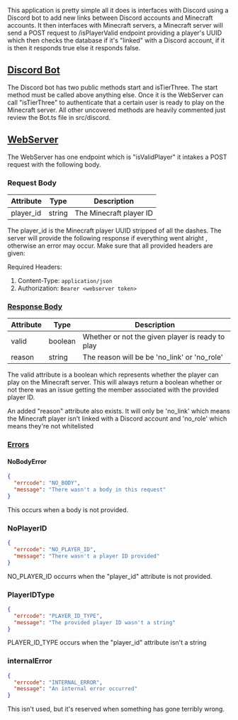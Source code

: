 This application is pretty simple all it does is interfaces with Discord
using a Discord bot to add new links between Discord accounts and Minecraft
accounts. It then interfaces with Minecraft servers, a Minecraft server will
send a POST request to /isPlayerValid endpoint providing a player's UUID
which then checks the database if it's "linked" with a Discord account, if
it is then it responds true else it responds false.

## [Discord Bot](./src/discord/Bot.ts)
The Discord bot has two public methods start and isTierThree. The start
method must be called above anything else. Once it is the WebServer can call 
"isTierThree" to authenticate that a certain user is ready to play on the
Minecraft server. All other uncovered methods are heavily commented just
review the Bot.ts file in src/discord.

## [WebServer](./src/webserver/WebServer.ts)
The WebServer has one endpoint which is "isValidPlayer" it intakes a POST
request with the following body. 

### Request Body
| Attribute | Type   | Description             |
|-----------|--------|-------------------------|
| player_id | string | The Minecraft player ID |

The player_id is the Minecraft player UUID stripped of all the dashes. The
server will provide the following response if everything went alright
, otherwise an error may occur. Make sure that all provided headers are given:

Required Headers:
 1. Content-Type: `application/json`
 2. Authorization: `Bearer <webserver token>` 

### [Response Body](./src/webserver/responses.ts)
| Attribute | Type    | Description                                      |
|-----------|---------|--------------------------------------------------|
| valid     | boolean | Whether or not the given player is ready to play |
| reason    | string  | The reason will be be 'no_link' or 'no_role'     |


The valid attribute is a boolean which represents whether the player can
play on the Minecraft server. This will always return a boolean whether or
not there was an issue getting the member associated with the provided
player ID.

An added "reason" attribute also exists. It will only be 'no_link' which
 means the Minecraft player isn't linked with a Discord account and
  'no_role' which means they're not whitelisted 

### [Errors](./src/webserver/errors.ts)

#### NoBodyError
```json
{
  "errcode": "NO_BODY",
  "message": "There wasn't a body in this request"
}
```

This occurs when a body is not provided.

### NoPlayerID
```json
{
  "errcode": "NO_PLAYER_ID",
  "message": "There wasn't a player ID provided"
}
```

NO_PLAYER_ID occurrs when the "player_id" attribute is not provided.

### PlayerIDType
```json
{
  "errcode": "PLAYER_ID_TYPE",
  "message": "The provided player ID wasn't a string"
}
```
PLAYER_ID_TYPE occurs when the "player_id" attribute isn't a string

### internalError
```json
{
  "errcode": "INTERNAL_ERROR",
  "message": "An internal error occurred"
}
```

This isn't used, but it's reserved when something has gone terribly wrong.
